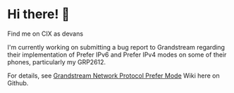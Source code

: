 # Hi there! 👋

<!--
**snowflake/snowflake** is a ✨ _special_ ✨ repository because its `README.md` (this file) appears on your GitHub profile.

Here are some ideas to get you started:

- 🔭 I’m currently working on ...
- 🌱 I’m currently learning ...
- 👯 I’m looking to collaborate on ...
- 🤔 I’m looking for help with ...
- 💬 Ask me about ...
- 📫 How to reach me: ...
- 😄 Pronouns: ...
- ⚡ Fun fact: ...
-->
Find me on CIX as devans

I'm currently working on submitting a bug report to Grandstream
regarding their implementation of Prefer IPv6 and Prefer IPv4 modes on some of their phones, particularly my GRP2612.

For details, see [Grandstream Network Protocol Prefer Mode](https://github.com/snowflake/grandstream-prefer-ipv6-bug/wiki) Wiki here on Github.

